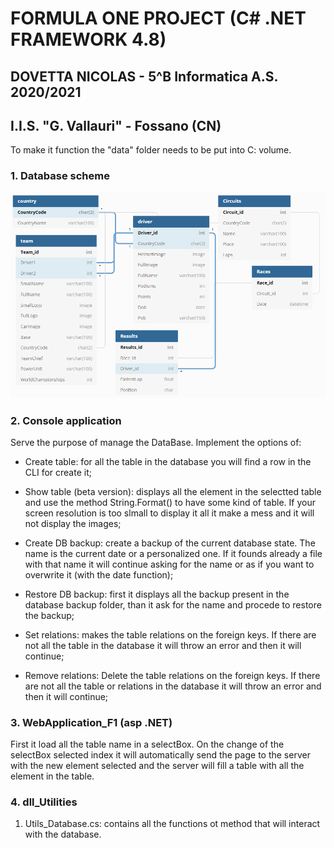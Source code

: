 # FORMULA ONE PROJECT (C# .NET FRAMEWORK 4.8)
## DOVETTA NICOLAS - 5^B Informatica A.S. 2020/2021
## I.I.S. "G. Vallauri" - Fossano (CN)

To make it function the "data" folder needs to be put into C: volume.

### 1. Database scheme

![dbShceme](/dbScheme.PNG)

### 2. Console application
  Serve the purpose of manage the DataBase. Implement the options of:
  * Create table: for all the table in the database you  will find a row in the CLI for create it;

  * Show table (beta version): displays all the element in the selectted table and use the method String.Format() to have some kind of table. If your screen resolution    is too slmall to display it all it make a mess and it will not display the images;

  * Create DB backup: create a backup of the current database state. The name is the current date or a personalized one. If it founds already a file with that name it will continue asking for the name or as if you want to overwrite it (with the date function);

  * Restore DB backup: first it displays all the backup present in the database backup folder, than it ask for the name and procede to restore the backup;

  * Set relations: makes the table relations on the foreign keys. If there are not all the table in the database it will throw an error and then it will continue;

  * Remove relations: Delete the table relations on the foreign keys. If there are not all the table or relations in the database it will throw an error and then it will continue;


### 3. WebApplication_F1 (asp .NET)

First it load all the table name in a selectBox. On the change of the selectBox selected index it will automatically send the page to the server with the new element selected and the server will fill a table with all the element in the table.


### 4. dll_Utilities

  1. Utils_Database.cs: contains all the functions ot method that will interact with the database.
